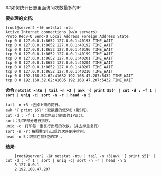##如何统计日志里面访问次数最多的IP
    
**要处理的文档:** 
	
	[root@server2 ~]# netstat -ntu
	Active Internet connections (w/o servers)
	Proto Recv-Q Send-Q Local Address Foreign Address State
	tcp 0 0 127.0.0.1:8652 127.0.0.1:40193 TIME_WAIT
	tcp 0 0 127.0.0.1:8652 127.0.0.1:40192 TIME_WAIT
	tcp 0 0 127.0.0.1:8652 127.0.0.1:40196 TIME_WAIT
	tcp 0 0 127.0.0.1:8652 127.0.0.1:40199 TIME_WAIT
	tcp 0 0 127.0.0.1:8652 127.0.0.1:40201 TIME_WAIT
	tcp 0 0 127.0.0.1:8652 127.0.0.1:40204 TIME_WAIT
	tcp 0 0 127.0.0.1:8652 127.0.0.1:40207 TIME_WAIT
	tcp 0 0 127.0.0.1:8652 127.0.0.1:40210 TIME_WAIT
	tcp 0 0 192.168.32.62:41682 192.168.47.207:5432 TIME_WAIT
	tcp 0 0 192.168.32.62:41685 192.168.47.207:5432 TIME_WAIT


**命令  `netstat -ntu | tail -n +3 | awk '{ print $5}' | cut -d : -f 1 | sort | uniq -c| sort -n -r | head -n 5`**  

	tail -n +3 :去掉上面的两行。	
	awk '{ print $5}'：取数据的低5域（第5列），
	cut -d : -f 1 ：取蓝色部分前面的IP部分。
	sort：对IP部分进行排序。
	uniq -c：打印每一重复行出现的次数。（并去掉重复行）
    sort -n -r：按照重复行出现的次序倒序排列。
    head -n 5：取排在前5位的IP 。

**结果:**
		
		[root@server2 ~]# netstat -ntu | tail -n +3|awk '{ print $5}' | cut -d : -f 1 | sort | uniq -c| sort -n -r | head -n 5
		8 127.0.0.1
		2 192.168.47.207

